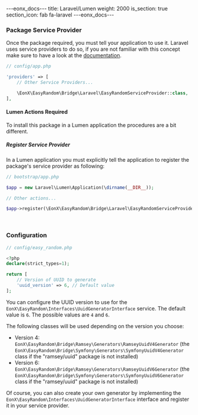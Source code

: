 ---eonx_docs---
title: Laravel/Lumen
weight: 2000
is_section: true
section_icon: fab fa-laravel
---eonx_docs---

### Package Service Provider

Once the package required, you must tell your application to use it. Laravel uses service providers to do so, if you are
not familiar with this concept make sure to have a look at the [documentation][1].

```php
// config/app.php

'providers' => [
    // Other Service Providers...

    \EonX\EasyRandom\Bridge\Laravel\EasyRandomServiceProvider::class,
],
```

#### Lumen Actions Required

To install this package in a Lumen application the procedures are a bit different.

##### Register Service Provider

In a Lumen application you must explicitly tell the application to register the package's service provider as following:

```php
// bootstrap/app.php

$app = new Laravel\Lumen\Application(\dirname(__DIR__));

// Other actions...

$app->register(\EonX\EasyRandom\Bridge\Laravel\EasyRandomServiceProvider::class);
```

<br>

### Configuration

```php
// config/easy_random.php

<?php
declare(strict_types=1);

return [
    // Version of UUID to generate
    'uuid_version' => 6, // Default value
];
```

You can configure the UUID version to use for the `EonX\EasyRandom\Interfaces\UuidGeneratorInterface` service.
The default value is `6`. The possible values are `4` and `6`.

The following classes will be used depending on the version you choose:

- Version 4: `EonX\EasyRandom\Bridge\Ramsey\Generators\RamseyUuidV4Generator` (the `EonX\EasyRandom\Bridge\Symfony\Generators\SymfonyUuidV4Generator` class if the "ramsey/uuid" package is not installed)
- Version 6: `EonX\EasyRandom\Bridge\Ramsey\Generators\RamseyUuidV6Generator` (the `EonX\EasyRandom\Bridge\Symfony\Generators\SymfonyUuidV6Generator` class if the "ramsey/uuid" package is not installed)

Of course, you can also create your own generator by implementing the `EonX\EasyRandom\Interfaces\UuidGeneratorInterface` interface
and register it in your service provider.

<br>

[1]: https://laravel.com/docs/5.8/providers
